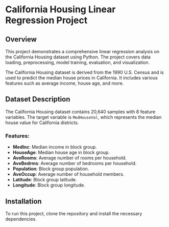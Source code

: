 # California Housing Linear Regression Project

## Overview
This project demonstrates a comprehensive linear regression analysis on the California Housing dataset using Python. The project covers data loading, preprocessing, model training, evaluation, and visualization.

The California Housing dataset is derived from the 1990 U.S. Census and is used to predict the median house prices in California. It includes various features such as average income, house age, and more.


## Dataset Description
The California Housing dataset contains 20,640 samples with 8 feature variables. The target variable is `MedHouseVal`, which represents the median house value for California districts.

### Features:
- **MedInc**: Median income in block group.
- **HouseAge**: Median house age in block group.
- **AveRooms**: Average number of rooms per household.
- **AveBedrms**: Average number of bedrooms per household.
- **Population**: Block group population.
- **AveOccup**: Average number of household members.
- **Latitude**: Block group latitude.
- **Longitude**: Block group longitude.

## Installation
To run this project, clone the repository and install the necessary dependencies.
